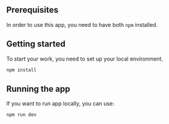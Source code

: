 ## Prerequisites

In order to use this app, you need to have both `npm` installed.

## Getting started

To start your work, you need to set up your local environment.

```sh
npm install
```

## Running the app

If you want to run app locally, you can use:

```sh
npm run dev
```
